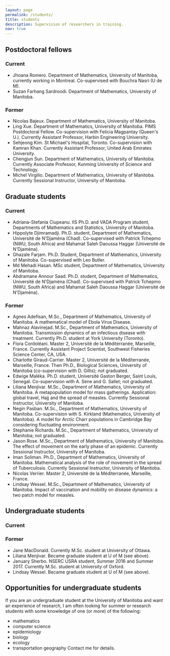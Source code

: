 ```yaml
---
layout: page
permalink: /students/
title: students
description: Supervision of researchers in training.
nav: true
---
```


## Postdoctoral fellows
### Current
- Jhoana Romero. Department of Mathematics, University of Manitoba, currently working in Montreal. Co-supervised with Bouchra Nasri (U de M).
- Suzan Farhang Sardroodi. Department of Mathematics, University of Manitoba.
### Former
- Nicolas Bajeux. Department of Mathematics, University of Manitoba.
- Ling Xue. Department of Mathematics, University of Manitoba. PIMS Postdoctoral Fellow. Co-supervision with Felicia Magpantay (Queen's U.). Currently Assistant Professor, Harbin Engineering University.
- Sehjeong Kim. St Michael's Hospital, Toronto. Co-supervision with Kamran Khan. Currently Assistant Professor, United Arab Emirates University.
- Chengjun Sun. Department of Mathematics, University of Manitoba. Currently Associate Professor, Kunming University of Science and Technology.
- Michel Virgilio. Department of Mathematics, University of Manitoba. Currently Sessional Instructor, University of Manitoba.

## Graduate students
### Current
- Adriana-Stefania Ciupeanu. IIS Ph.D. and VADA Program student, Departments of Mathematics and Statistics, University of Manitoba.
- Hippolyte Djimramadji. Ph.D. student, Department of Mathematics, Université de N'Djaména (Chad). Co-supervised with Patrick Tchepmo (NWU, South Africa) and Mahamat Saleh Daoussa Haggar (Université de N'Djaména).
- Ghazale Farjam. Ph.D. Student, Department of Mathematics, University of Manitoba. Co-supervised with Leo Butler.
- Md Mehadi Hasan. MSc student, Department of Mathematics, University of Manitoba.
- Abdramane Annour Saad. Ph.D. student, Department of Mathematics, Université de N'Djaména (Chad). Co-supervised with Patrick Tchepmo (NWU, South Africa) and Mahamat Saleh Daoussa Haggar (Université de N'Djaména).

### Former
- Agnes Adefisan, M.Sc., Department of Mathematics, University of Manitoba. A mathematical model of Ebola Virus Disease.
- Mahnaz Alavinejad. M.Sc., Department of Mathematics, University of Manitoba. Transmission dynamics of an infectious disease with treatment. Currently Ph.D. student at York University (Toronto).
- Flora Cordoléani. Master 2, Université de la Méditerranée, Marseille, France. Currently Assistant Project Scientist, Southwest Fisheries Science Center, CA, USA.
- Charlotte Giraud-Carrier. Master 2, Université de la Méditerranée, Marseille, France. Then Ph.D., Biological Sciences, University of Manitoba (co-supervision with D. Gillis); not graduated.
- Edwige Maléka. Ph.D. student, Université Gaston Berger, Saint Louis, Senegal. Co-supervision with A. Sene and G. Sallet; not graduated.
- Liliana Menjivar. M.Sc., Department of Mathematics, University of Manitoba. A metapopulation model for mass gatherings. Application: global travel, Hajj and the spread of measles. Currently Sessional Instructor, University of Manitoba.
- Negin Pasban. M.Sc., Department of Mathematics, University of Manitoba. Co-supervision with S. Kirkland (Mathematics, University of Manitoba). A model for Arctic Charr populations in Cambridge Bay considering fluctuating environment.
- Stephanie Richards. M.Sc., Department of Mathematics, University of Manitoba; not graduated.
- Jason Rose. M.Sc., Department of Mathematics, University of Manitoba. The effect of movement on the early phase of an epidemic. Currently Sessional Instructor, University of Manitoba.
- Iman Soliman. Ph.D., Department of Mathematics, University of Manitoba. Mathematical analysis of the role of movement in the spread of Tuberculosis. Currently Sessional Instructor, University of Manitoba.
- Nicolas Verrier. Master 2, Université de la Méditerranée, Marseille, France.
- Lindsay Wessel. M.Sc., Department of Mathematics, University of Manitoba. Impact of vaccination and mobility on disease dynamics: a two patch model for measles.

## Undergraduate students
### Current

### Former
- Jane MacDonald. Currently M.Sc. student at University of Ottawa.
- Liliana Menjivar. Became graduate student at U of M (see above).
- January Sherbo. NSERC USRA student, Summer 2016 and Summer 2017. Currently M.Sc. student at University of Oxford.
- Lindsay Wessel. Became graduate student at U of M (see above).


## Opportunities for undergraduate students
If you are an undergraduate student at the University of Manitoba and want an experience of research, I am often looking for summer or research students with some knowledge of one (or more) of the following:
- mathematics
- computer science
- epidemiology
- biology
- ecology
- transportation geography
Contact me for details.
